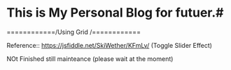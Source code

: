 # This is My Personal Blog for futuer.#

============/Using Grid /============

Reference:: https://jsfiddle.net/SkiWether/KFmLv/ (Toggle Slider Effect)

NOt Finished still mainteance (please wait at the moment)
